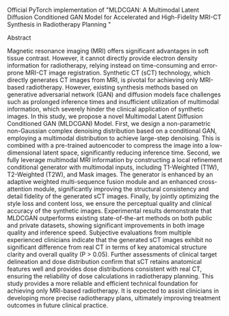 Official PyTorch implementation of "MLDCGAN: A Multimodal Latent Diffusion Conditioned GAN Model for Accelerated and High-Fidelity MRI-CT Synthesis in Radiotherapy Planning "

Abstract

Magnetic resonance imaging (MRI) offers significant advantages in soft tissue contrast. However, it cannot directly provide electron density information for radiotherapy, relying instead on time-consuming and error-prone MRI-CT image registration. Synthetic CT (sCT) technology, which directly generates CT images from MRI, is pivotal for achieving only MRI-based radiotherapy. However, existing synthesis methods based on generative adversarial network (GAN) and diffusion models face challenges such as prolonged inference times and insufficient utilization of multimodal information, which severely hinder the clinical application of synthetic images. In this study, we propose a novel Multimodal Latent Diffusion Conditioned GAN (MLDCGAN) Model. First, we design a non-parametric non-Gaussian complex denoising distribution based on a conditional GAN, employing a multimodal distribution to achieve large-step denoising. This is combined with a pre-trained autoencoder to compress the image into a low-dimensional latent space, significantly reducing inference time. Second, we fully leverage multimodal MRI information by constructing a local refinement conditional generator with multimodal inputs, including T1-Weighted (T1W), T2-Weighted (T2W), and Mask images. The generator is enhanced by an adaptive weighted multi-sequence fusion module and an enhanced cross-attention module, significantly improving the structural consistency and detail fidelity of the generated sCT images. Finally, by jointly optimizing the style loss and content loss, we ensure the perceptual quality and clinical accuracy of the synthetic images. Experimental results demonstrate that MLDCGAN outperforms existing state-of-the-art methods on both public and private datasets, showing significant improvements in both image quality and inference speed. Subjective evaluations from multiple experienced clinicians indicate that the generated sCT images exhibit no significant difference from real CT in terms of key anatomical structure clarity and overall quality (P > 0.05). Further assessments of clinical target delineation and dose distribution confirm that sCT retains anatomical features well and provides dose distributions consistent with real CT, ensuring the reliability of dose calculations in radiotherapy planning. This study provides a more reliable and efficient technical foundation for achieving only MRI-based radiotherapy. It is expected to assist clinicians in developing more precise radiotherapy plans, ultimately improving treatment outcomes in future clinical practice.

